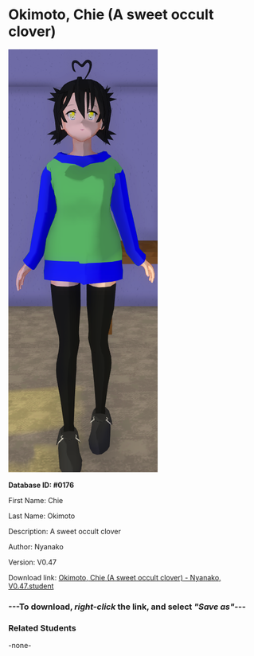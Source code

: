 # Okimoto, Chie (A sweet occult clover)

<img src="Files/Images/Okimoto, Chie (A sweet occult clover).png" title="Okimoto, Chie (A sweet occult clover) - Nyanako, V0.47">

**Database ID: #0176**

First Name: Chie

Last Name: Okimoto

Description: A sweet occult clover

Author: Nyanako

Version: V0.47

Download link: <a href="https://raw.githubusercontent.com/Arbiter1223/Daigaku-Gurashi-Custom-Students/master/Files/Studen%20Files/Okimoto%2C%20Chie%20(A%20sweet%20occult%20clover)%20-%20Nyanako%2C%20V0.47.student">Okimoto, Chie (A sweet occult clover) - Nyanako, V0.47.student</a>

### ---**To download, _right-click_ the link, and select _"Save as"_**---

### Related Students

-none-
